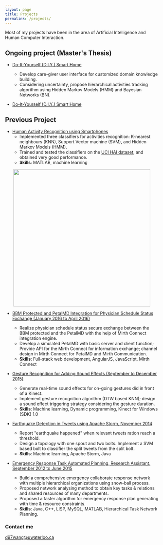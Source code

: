 ```yaml
---
layout: page
title: Projects
permalink: /projects/
---
```


Most of my projects have been in the area of  Artificial Intelligence and Human Computer Interaction. 

Ongoing project (Master's Thesis)
----------------
+ [Do-It-Yourself (D.I.Y.) Smart Home](https://cs.uwaterloo.ca/~jhoey/research/diysmarthome/index.php)
	+ Develop care-giver user interface for customized domain knowledge building. 
	+ Considering uncertainty, propose hierarchical activities tracking algorithm using Hidden Markov Models (HMM) and Bayesian Networks (BN).  

+ [Do-It-Yourself (D.I.Y.) Smart Home](https://cs.uwaterloo.ca/~jhoey/research/diysmarthome/index.php)

Previous Project
----------------


+ [Human Activity Recognition using Smartphones](https://danwangkoala.github.io/activity_recog.pdf)
	+ Implemented three classifiers for activities recognition: K-nearest neighbours (KNN), Support Vector machine (SVM), and Hidden Markov Models (HMM). 
	+ Trained and tested the classifiers on the [UCI HAI dataset](http://archive.ics.uci.edu/ml/datasets/Human+Activity+Recognition+Using+Smartphones), and obtained very good performance. 
	+ **Skills**: MATLAB, machine learning
<p align="center">
  <img src="../images/activity_recog.png" width="450"/>
</p>

+ [BBM Protected and PetalMD Integration for Physician Schedule Status Exchange (January 2016 to April 2016)](https://github.com/danwangkoala/BBM-protected-and-PetalMD-Integration)
	+ Realize physician schedule status secure exchange between the BBM protected and the PetalMD with the help of Mirth Connect integration engine.
	+ Develop a simulated PetalMD with basic server and client function; Provide API for the Mirth Connect for information exchange; channel design in Mirth Connect for PetalMD and Mirth Communication. 
	+ **Skills**: Full-stack web development, AngularJS, JavaScript, Mirth Connect

+ [Gesture Recognition for Adding Sound Effects (September to December 2015)](https://danwangkoala.github.io/Gesture_recog.pdf)
	+ Generate real-time sound effects for on-going gestures did in front of a Kinect.
	+ Implement gesture recognition algorithm (DTW based KNN); design a sound effect triggering strategy considering the gesture duration. 
	+ **Skills**: Machine learning, Dynamic programming, Kinect for Windows (SDK) 1.0

+ [Earthquake Detection in Tweets using Apache Storm, November 2014](https://github.com/danwangkoala/Earthquake-detection-in-Tweets)
	+ Report "earthquake happened" when relevant tweets ration reach a threshold. 
	+ Design a topology with one spout and two bolts. Implement a SVM based bolt to classifier the split tweets from the split bolt.
	+ **Skills**: Machine learning, Apache Storm, Java

+ [Emergency Response Task Automated Planning, Research Assistant, September 2012 to June 2015](https://github.com/danwangkoala/HTN-planning-for-emergency-response)
	+ Build a comprehensive emergency collaborate response network with multiple hierarchical organizations using snow-ball process.
	+ Proposed network analysing method to obtain key tasks & relations and shared resources of many departments.
	+ Proposed a faster algorithm for emergency response plan generating with time & resource constraints.
	+ **Skills**: Java, C++, LISP, MySQL, MATLAB, Hierarchical Task Network Planning. 




 
### Contact me

[d97wang@uwaterloo.ca](d97wang@uwaterloo.ca)
